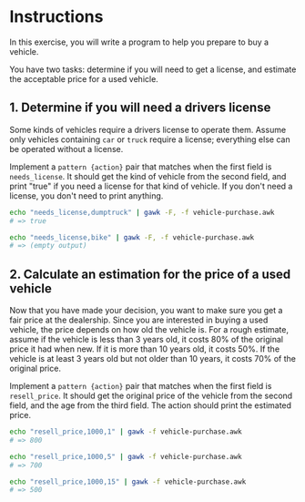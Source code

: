 # Instructions

In this exercise, you will write a program to help you prepare to buy a vehicle.

You have two tasks: determine if you will need to get a license, and estimate the acceptable price for a used vehicle.

## 1. Determine if you will need a drivers license

Some kinds of vehicles require a drivers license to operate them.
Assume only vehicles containing `car` or `truck` require a license; everything else can be operated without a license.

Implement a `pattern {action}` pair that matches when the first field is `needs_license`.
It should get the kind of vehicle from the second field, and print "true" if you need a license for that kind of vehicle.
If you don't need a license, you don't need to print anything.

```sh
echo "needs_license,dumptruck" | gawk -F, -f vehicle-purchase.awk
# => true

echo "needs_license,bike" | gawk -F, -f vehicle-purchase.awk
# => (empty output)
```

## 2. Calculate an estimation for the price of a used vehicle

Now that you have made your decision, you want to make sure you get a fair price at the dealership.
Since you are interested in buying a used vehicle, the price depends on how old the vehicle is.
For a rough estimate, assume if the vehicle is less than 3 years old, it costs 80% of the original price it had when new.
If it is more than 10 years old, it costs 50%.
If the vehicle is at least 3 years old but not older than 10 years, it costs 70% of the original price.

Implement a `pattern {action}` pair that matches when the first field is `resell_price`.
It should get the original price of the vehicle from the second field, and the age from the third field.
The action should print the estimated price.

```sh
echo "resell_price,1000,1" | gawk -f vehicle-purchase.awk
# => 800

echo "resell_price,1000,5" | gawk -f vehicle-purchase.awk
# => 700

echo "resell_price,1000,15" | gawk -f vehicle-purchase.awk
# => 500
```
